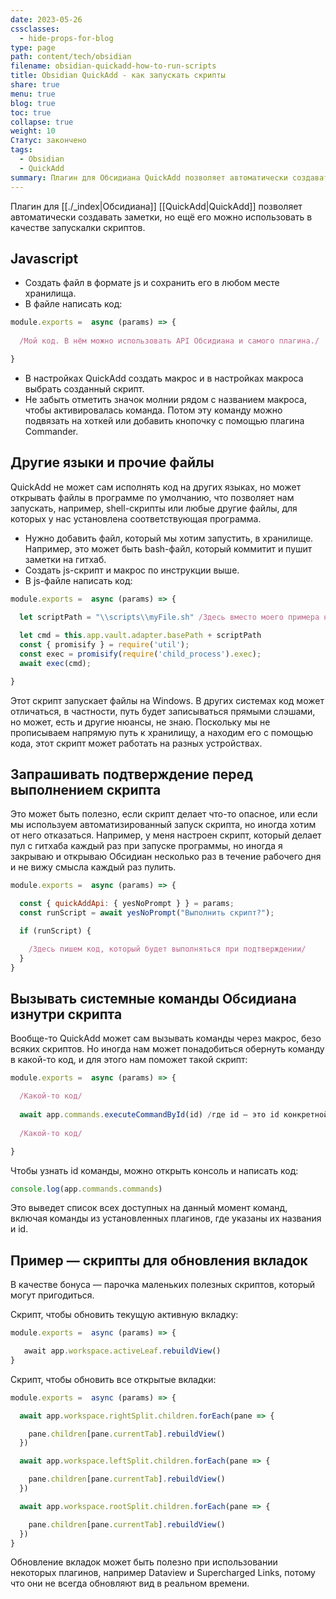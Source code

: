 ```yaml
---
date: 2023-05-26
cssclasses:
  - hide-props-for-blog
type: page
path: content/tech/obsidian
filename: obsidian-quickadd-how-to-run-scripts
title: Obsidian QuickAdd - как запускать скрипты
share: true
menu: true
blog: true
toc: true
collapse: true
weight: 10
Статус: закончено
tags:
  - Obsidian
  - QuickAdd
summary: Плагин для Обсидиана QuickAdd позволяет автоматически создавать заметки, но ещё его можно использовать в качестве запускалки скриптов.
---
```



Плагин для [[./_index|Обсидиана]] [[QuickAdd|QuickAdd]] позволяет автоматически создавать заметки, но ещё его можно использовать в качестве запускалки скриптов.

## Javascript
- Создать файл в формате js и сохранить его в любом месте хранилища.
- В файле написать код:

```js
module.exports =  async (params) => {
    
  /Мой код. В нём можно использовать API Обсидиана и самого плагина./

}
```

- В настройках QuickAdd создать макрос и в настройках макроса выбрать созданный скрипт.
- Не забыть отметить значок молнии рядом с названием макроса, чтобы активировалась команда. Потом эту команду можно подвязать на хоткей или добавить кнопочку с помощью плагина Commander.

## Другие языки и прочие файлы 
QuickAdd не может сам исполнять код на других языках, но может открывать файлы в программе по умолчанию, что позволяет нам запускать, например, shell-скрипты или любые другие файлы, для которых у нас установлена соответствующая программа.

- Нужно добавить файл, который мы хотим запустить, в хранилище. Например, это может быть bash-файл, который коммитит и пушит заметки на гитхаб.
- Создать js-скрипт и макрос по инструкции выше. 
- В js-файле написать код:

```js
module.exports =  async (params) => {
  
  let scriptPath = "\\scripts\\myFile.sh" /Здесь вместо моего примера надо указать путь к файлу, который мы хотим запустить. Путь указывается относительно хранилища. Обязательно надо эскейпить обратные слэши/

  let cmd = this.app.vault.adapter.basePath + scriptPath
  const { promisify } = require('util'); 
  const exec = promisify(require('child_process').exec); 
  await exec(cmd);

}
```

Этот скрипт запускает файлы на Windows. В других системах код может отличаться, в частности, путь будет записываться прямыми слэшами, но может, есть и другие нюансы, не знаю. Поскольку мы не прописываем напрямую путь к хранилищу, а находим его с помощью кода, этот скрипт может работать на разных устройствах.

## Запрашивать подтверждение перед выполнением скрипта
Это может быть полезно, если скрипт делает что-то опасное, или если мы используем автоматизированный запуск скрипта, но иногда хотим от него отказаться. Например, у меня настроен скрипт, который делает пул с гитхаба каждый раз при запуске программы, но иногда я закрываю и открываю Обсидиан несколько раз в течение рабочего дня и не вижу смысла каждый раз пулить.

```js
module.exports =  async (params) => {

  const { quickAddApi: { yesNoPrompt } } = params;
  const runScript = await yesNoPrompt("Выполнить скрипт?");

  if (runScript) {

    /Здесь пишем код, который будет выполняться при подтверждении/
  }
}
```

## Вызывать системные команды Обсидиана изнутри скрипта
Вообще-то QuickAdd может сам вызывать команды через макрос, безо всяких скриптов. Но иногда нам может понадобиться обернуть команду в какой-то код, и для этого нам поможет такой скрипт:

```js
module.exports =  async (params) => {

  /Какой-то код/
  
  await app.commands.executeCommandById(id) /где id — это id конкретной команды/
  
  /Какой-то код/

}
```

Чтобы узнать id команды, можно открыть консоль и написать код:

```js
console.log(app.commands.commands)
```

Это выведет список всех доступных на данный момент команд, включая команды из установленных плагинов, где указаны их названия и id.

## Пример — скрипты для обновления вкладок
В качестве бонуса — парочка маленьких полезных скриптов, который могут пригодиться.

Скрипт, чтобы обновить текущую активную вкладку:

```js
module.exports =  async (params) => {

   await app.workspace.activeLeaf.rebuildView()
}
```

Скрипт, чтобы обновить все открытые вкладки:

```js
module.exports =  async (params) => {

  await app.workspace.rightSplit.children.forEach(pane => {

    pane.children[pane.currentTab].rebuildView()
  })

  await app.workspace.leftSplit.children.forEach(pane => {

    pane.children[pane.currentTab].rebuildView()
  })

  await app.workspace.rootSplit.children.forEach(pane => {

    pane.children[pane.currentTab].rebuildView()
  })
}
```

Обновление вкладок может быть полезно при использовании некоторых плагинов, например Dataview и Supercharged Links, потому что они не всегда обновляют вид в реальном времени.
